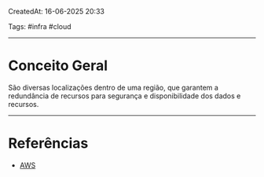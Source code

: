 CreatedAt: 16-06-2025 20:33

Tags: #infra #cloud

---
# Conceito Geral
São diversas localizações dentro de uma região, que garantem a redundância de recursos para segurança e disponibilidade dos dados e recursos.

---
# Referências
- [AWS](https://docs.aws.amazon.com/AWSEC2/latest/UserGuide/using-regions-availability-zones.html#concepts-availability-zones)